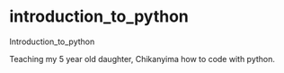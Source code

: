 # introduction_to_python
Introduction_to_python

Teaching my 5 year old daughter, Chikanyima how to code with python.
